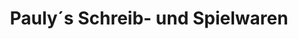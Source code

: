 ---
title: "Pauly´s Schreib- und Spielwaren"
url: /heilsbronn/pauly-s-schreib-und-spielwaren/
shop: Schreibwaren
---